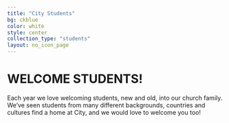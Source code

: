 ```yaml
---
title: "City Students"
bg: ckblue
color: white
style: center
collection_type: "students"
layout: no_icon_page
---
```


# WELCOME STUDENTS!
Each year we love welcoming students, new and old, into our church family. We’ve seen students from many
different backgrounds, countries and cultures find a home at City, and we would love to welcome you too!

